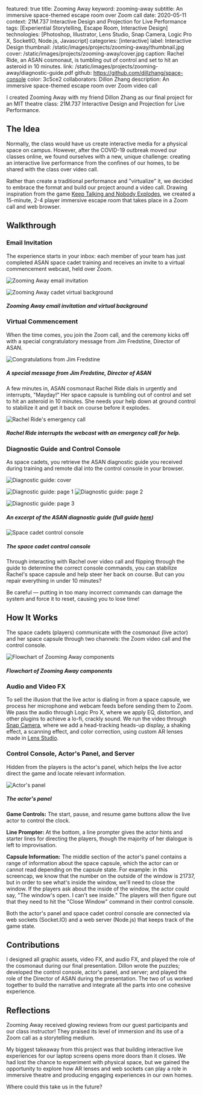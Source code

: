 featured: true
title: Zooming Away
keyword: zooming-away
subtitle: An immersive space-themed escape room over Zoom call
date: 2020-05-11
context: 21M.737 Interactive Design and Projection for Live Performance
tags: [Experiential Storytelling, Escape Room, Interactive Design]
technologies: [Photoshop, Illustrator, Lens Studio, Snap Camera, Logic Pro X, SocketIO, Node.js, Javascript]
categories: [interactive]
label: Interactive Design
thumbnail: /static/images/projects/zooming-away/thumbnail.jpg
cover: /static/images/projects/zooming-away/cover.jpg
caption: Rachel Ride, an ASAN cosmonaut, is tumbling out of control and set to hit an asteroid in 10 minutes.
link: /static/images/projects/zooming-away/diagnostic-guide.pdf
github: https://github.com/dillzhang/space-console
color: 3c5ce2
collaborators: Dillon Zhang
description: An immersive space-themed escape room over Zoom video call

I created Zooming Away with my friend Dillon Zhang as our final project for an MIT theatre class: 21M.737 Interactive Design and Projection for Live Performance.

## The Idea

Normally, the class would have us create interactive media for a physical space on campus. However, after the COVID-19 outbreak moved our classes online, we found ourselves with a new, unique challenge: creating an interactive live performance from the confines of our homes, to be shared with the class over video call.

Rather than create a traditional performance and "virtualize" it, we decided to embrace the format and build our project around a video call. Drawing inspiration from the game [Keep Talking and Nobody Explodes](https://keeptalkinggame.com/), we created a 15-minute, 2-4 player immersive escape room that takes place in a Zoom call and web browser.

## Walkthrough

### Email Invitation

The experience starts in your inbox: each member of your team has just completed ASAN space cadet training and receives an invite to a virtual commencement webcast, held over Zoom.

<div class="image-set image-set-two" markdown="1">

![Zooming Away email invitation](/static/images/projects/zooming-away/email.jpg "Zooming Away email invitation")

</div>

<div class="image-set image-set-two" markdown="1">

![Zooming Away cadet virtual background](/static/images/projects/zooming-away/cadet-bg.jpg "Zooming Away cadet virtual background")

##### Zooming Away email invitation and virtual background

</div>

### Virtual Commencement

When the time comes, you join the Zoom call, and the ceremony kicks off with a special congratulatory message from Jim Fredstine, Director of ASAN.

<div class="image-set" markdown="1">

![Congratulations from Jim Fredstine](/static/images/projects/zooming-away/jim.jpg "Congratulations from Jim Fredstine")

##### A special message from Jim Fredstine, Director of ASAN

</div>

A few minutes in, ASAN cosmonaut Rachel Ride dials in urgently and interrupts, "Mayday!" Her space capsule is tumbling out of control and set to hit an asteroid in 10 minutes. She needs your help down at ground control to stabilize it and get it back on course before it explodes.

<div class="image-set" markdown="1">

![Rachel Ride's emergency call](/static/images/projects/zooming-away/rachel.gif "Rachel Ride is in an emergency")

##### Rachel Ride interrupts the webcast with an emergency call for help.

</div>

### Diagnostic Guide and Control Console

As space cadets, you retrieve the ASAN diagnostic guide you received during training and remote dial into the control console in your browser.

<div class="image-set image-set-two" markdown="1">

![Diagnostic guide: cover](/static/images/projects/zooming-away/dg-cover.jpg "Diagnostic guide: cover")

</div>

<div class="image-set image-set-two" markdown="1">

![Diagnostic guide: page 1](/static/images/projects/zooming-away/dg-1.jpg "Diagnostic guide: page 1")
![Diagnostic guide: page 2](/static/images/projects/zooming-away/dg-2.jpg "Diagnostic guide: page 2")

</div>

<div class="image-set image-set-two" markdown="1">

![Diagnostic guide: page 3](/static/images/projects/zooming-away/dg-3.jpg "Diagnostic guide: page 3")

</div>

##### An excerpt of the ASAN diagnostic guide (full guide [here](/static/images/projects/zooming-away/diagnostic-guide.pdf))


<div class="image-set" markdown="1">

![Space cadet control console](/static/images/projects/zooming-away/console.png "Space cadet control console")

##### The space cadet control console

</div>

Through interacting with Rachel over video call and flipping through the guide to determine the correct console commands, you can stabilize Rachel's space capsule and help steer her back on course. But can you repair everything in under 10 minutes? 

Be careful — putting in too many incorrect commands can damage the system and force it to reset, causing you to lose time!

## How It Works

The space cadets (players) communicate with the cosmonaut (live actor) and her space capsule through two channels: the Zoom video call and the control console.

<div class="image-set" markdown="1">

![Flowchart of Zooming Away components](/static/images/projects/zooming-away/flowchart.jpg "Flowchart of Zooming Away components")

##### Flowchart of Zooming Away components

</div>

### Audio and Video FX

To sell the illusion that the live actor is dialing in from a space capsule, we process her microphone and webcam feeds before sending them to Zoom. We pass the audio through Logic Pro X, where we apply EQ, distortion, and other plugins to achieve a lo-fi, crackly sound. We run the video through [Snap Camera](https://snapcamera.snapchat.com/), where we add a head-tracking heads-up display, a shaking effect, a scanning effect, and color correction, using custom AR lenses made in [Lens Studio](https://lensstudio.snapchat.com/).

### Control Console, Actor's Panel, and Server

Hidden from the players is the actor's panel, which helps the live actor direct the game and locate relevant information.

<div class="image-set" markdown="1">

![Actor's panel](/static/images/projects/zooming-away/actors-panel.png "Actor's panel")

##### The actor's panel

</div>

**Game Controls:** The start, pause, and resume game buttons allow the live actor to control the clock.

**Line Prompter:** At the bottom, a line prompter gives the actor hints and starter lines for directing the players, though the majority of her dialogue is left to improvisation.

**Capsule Information:** The middle section of the actor's panel contains a range of information about the space capsule, which the actor can or cannot read depending on the capsule state. For example: in this screencap, we know that the number on the outside of the window is 21737, but in order to see what's inside the window, we'll need to close the window. If the players ask about the inside of the window, the actor could say, "The window's open. I can't see inside." The players will then figure out that they need to hit the "Close Window" command in their control console.

Both the actor's panel and space cadet control console are connected via web sockets (Socket.IO) and a web server (Node.js) that keeps track of the game state.

## Contributions

I designed all graphic assets, video FX, and audio FX, and played the role of the cosmonaut during our final presentation. Dillon wrote the puzzles; developed the control console, actor's panel, and server; and played the role of the Director of ASAN during the presentation. The two of us worked together to build the narrative and integrate all the parts into one cohesive experience.

## Reflections

Zooming Away received glowing reviews from our guest participants and our class instructor! They praised its level of immersion and its use of a Zoom call as a storytelling medium.

My biggest takeaway from this project was that building interactive live experiences for our laptop screens opens more doors than it closes. We had lost the chance to experiment with physical space, but we gained the opportunity to explore how AR lenses and web sockets can play a role in immersive theatre and producing engaging experiences in our own homes.

Where could this take us in the future?

